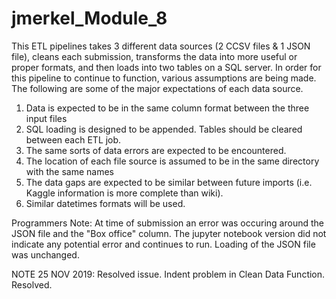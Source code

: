 # jmerkel_Module_8

This ETL pipelines takes 3 different data sources (2 CCSV files & 1 JSON file), cleans each submission, transforms the data into more useful or proper formats, and then loads into two tables on a SQL server. In order for this pipeline to continue to function, various assumptions are being made. The following are some of the major expectations of each data source.

1. Data is expected to be in the same column format between the three input files
2. SQL loading is designed to be appended. Tables should be cleared between each ETL job.
3. The same sorts of data errors are expected to be encountered.
4. The location of each file source is assumed to be in the same directory with the same names
5. The data gaps are expected to be similar between future imports (i.e. Kaggle information is more complete than wiki).
6. Similar datetimes formats will be used.


Programmers Note: At time of submission an error was occuring around the JSON file and the "Box office" column. The jupyter notebook version did not indicate any potential error and continues to run. Loading of the JSON file was unchanged.

NOTE 25 NOV 2019: Resolved issue. Indent problem in Clean Data Function. Resolved.
